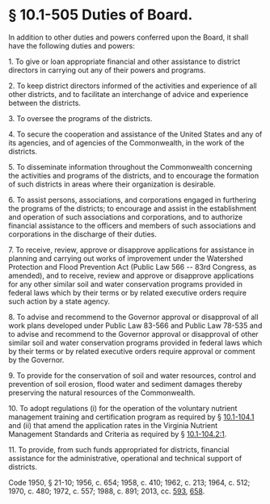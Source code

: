 # § 10.1-505 Duties of Board.

<p>In addition to other duties and powers conferred upon the Board, it shall have the following duties and powers:</p><p>1. To give or loan appropriate financial and other assistance to district directors in carrying out any of their powers and programs.</p><p>2. To keep district directors informed of the activities and experience of all other districts, and to facilitate an interchange of advice and experience between the districts.</p><p>3. To oversee the programs of the districts.</p><p>4. To secure the cooperation and assistance of the United States and any of its agencies, and of agencies of the Commonwealth, in the work of the districts.</p><p>5. To disseminate information throughout the Commonwealth concerning the activities and programs of the districts, and to encourage the formation of such districts in areas where their organization is desirable.</p><p>6. To assist persons, associations, and corporations engaged in furthering the programs of the districts; to encourage and assist in the establishment and operation of such associations and corporations, and to authorize financial assistance to the officers and members of such associations and corporations in the discharge of their duties.</p><p>7. To receive, review, approve or disapprove applications for assistance in planning and carrying out works of improvement under the Watershed Protection and Flood Prevention Act (Public Law 566 -- 83rd Congress, as amended), and to receive, review and approve or disapprove applications for any other similar soil and water conservation programs provided in federal laws which by their terms or by related executive orders require such action by a state agency.</p><p>8. To advise and recommend to the Governor approval or disapproval of all work plans developed under Public Law 83-566 and Public Law 78-535 and to advise and recommend to the Governor approval or disapproval of other similar soil and water conservation programs provided in federal laws which by their terms or by related executive orders require approval or comment by the Governor.</p><p>9. To provide for the conservation of soil and water resources, control and prevention of soil erosion, flood water and sediment damages thereby preserving the natural resources of the Commonwealth.</p><p>10. To adopt regulations (i) for the operation of the voluntary nutrient management training and certification program as required by § <a href='http://law.lis.virginia.gov/vacode/10.1-104.1/'>10.1-104.1</a> and (ii) that amend the application rates in the Virginia Nutrient Management Standards and Criteria as required by § <a href='http://law.lis.virginia.gov/vacode/10.1-104.2:1/'>10.1-104.2:1</a>.</p><p>11. To provide, from such funds appropriated for districts, financial assistance for the administrative, operational and technical support of districts.</p><p>Code 1950, § 21-10; 1956, c. 654; 1958, c. 410; 1962, c. 213; 1964, c. 512; 1970, c. 480; 1972, c. 557; 1988, c. 891; 2013, cc. <a href='http://lis.virginia.gov/cgi-bin/legp604.exe?131+ful+CHAP0593'>593</a>, <a href='http://lis.virginia.gov/cgi-bin/legp604.exe?131+ful+CHAP0658'>658</a>.</p>